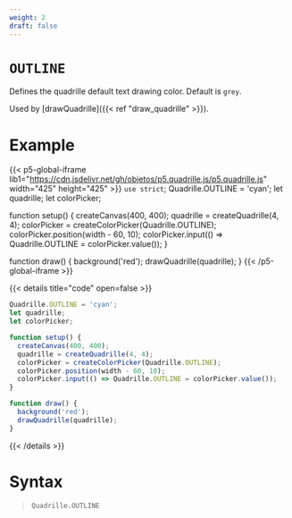 ```yaml
---
weight: 2
draft: false
---
```


# `OUTLINE`

Defines the quadrille default text drawing color. Default is `grey`.

Used by [drawQuadrille]({{< ref "draw_quadrille" >}}).

# Example

{{< p5-global-iframe lib1="https://cdn.jsdelivr.net/gh/objetos/p5.quadrille.js/p5.quadrille.js" width="425" height="425" >}}
`use strict`;
Quadrille.OUTLINE = 'cyan';
let quadrille;
let colorPicker;

function setup() {
  createCanvas(400, 400);
  quadrille = createQuadrille(4, 4);
  colorPicker = createColorPicker(Quadrille.OUTLINE);
  colorPicker.position(width - 60, 10);
  colorPicker.input(() => Quadrille.OUTLINE = colorPicker.value());
}

function draw() {
  background('red');
  drawQuadrille(quadrille);
}
{{< /p5-global-iframe >}}

{{< details title="code" open=false >}}
```js
Quadrille.OUTLINE = 'cyan';
let quadrille;
let colorPicker;

function setup() {
  createCanvas(400, 400);
  quadrille = createQuadrille(4, 4);
  colorPicker = createColorPicker(Quadrille.OUTLINE);
  colorPicker.position(width - 60, 10);
  colorPicker.input(() => Quadrille.OUTLINE = colorPicker.value());
}

function draw() {
  background('red');
  drawQuadrille(quadrille);
}
```
{{< /details >}}

# Syntax

> `Quadrille.OUTLINE`